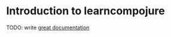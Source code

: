 # Introduction to learncompojure

TODO: write [great documentation](http://jacobian.org/writing/what-to-write/)
